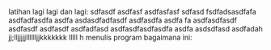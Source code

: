 latihan lagi lagi dan lagi:
sdfasdf asdfasf asdfasfasf sdfasd
fsdfadsasdfafa asdfadfasdfa asdfa
asdasdfadfasdf asdfasdfa asdfa fa
asdfasdfasdf asdfasdf asdfasdf
 asdfadfasd asdfasdfasdfasdfa asdfa
asdsdfasd asdfadah
jj;lljjjjjlllllljjkkkkkkk lllll 
h
menulis program bagaimana ini:

